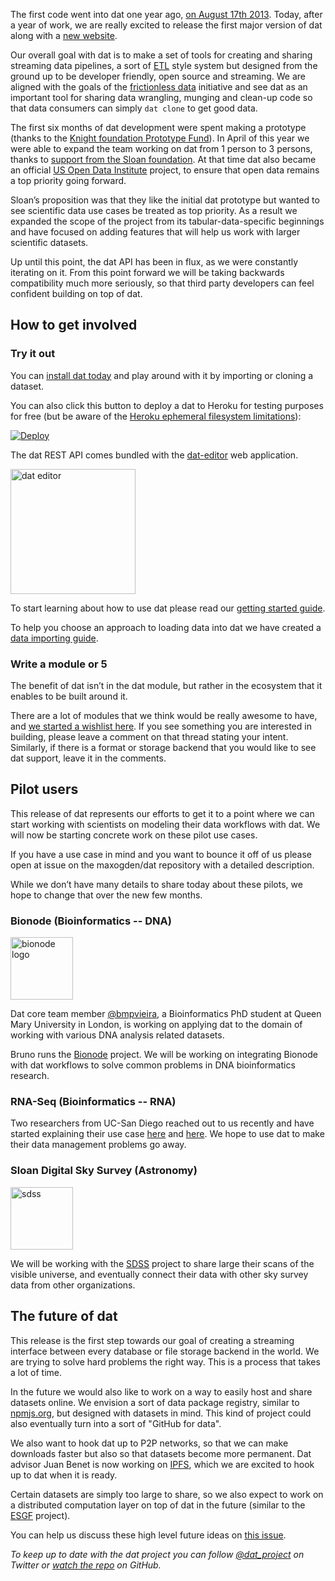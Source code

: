 The first code went into dat one year ago, [on August 17th 2013](https://github.com/maxogden/dat/commit/e5eda57b53f60b05c0c3d97da90c10cd17dcbe19). Today, after a year of work, we are really excited to release the first major version of dat along with a [new website](http://datproject.org).

Our overall goal with dat is to make a set of tools for creating and sharing streaming data pipelines, a sort of [ETL](http://en.wikipedia.org/wiki/Extract,_transform,_load) style system but designed from the ground up to be developer friendly, open source and streaming. We are aligned with the goals of the [frictionless data](http://blog.okfn.org/2013/04/24/frictionless-data-making-it-radically-easier-to-get-stuff-done-with-data/) initiative and see dat as an important tool for sharing data wrangling, munging and clean-up code so that data consumers can simply `dat clone` to get good data.

The first six months of dat development were spent making a prototype (thanks to the [Knight foundation Prototype Fund](http://www.knightfoundation.org/grants/201346305/)). In April of this year we were able to expand the team working on dat from 1 person to 3 persons, thanks to [support from the Sloan foundation](http://usodi.org/2014/04/02/dat). At that time dat also became an official [US Open Data Institute](http://usopendata.org/) project, to ensure that open data remains a top priority going forward.

Sloan’s proposition was that they like the initial dat prototype but wanted to see scientific data use cases be treated as top priority. As a result we expanded the scope of the project from its tabular-data-specific beginnings and have focused on adding features that will help us work with larger scientific datasets.

Up until this point, the dat API has been in flux, as we were constantly iterating on it. From this point forward we will be taking backwards compatibility much more seriously, so that third party developers can feel confident building on top of dat.

## How to get involved

### Try it out

You can [install dat today](https://github.com/maxogden/dat#install) and play around with it by importing or cloning a dataset.

You can also click this button to deploy a dat to Heroku for testing purposes for free (but be aware of the [Heroku ephemeral filesystem limitations](https://github.com/maxogden/dat/blob/master/readme.md#deploy-to-heroku)):

[![Deploy](https://www.herokucdn.com/deploy/button.png)](https://heroku.com/deploy?template=https://github.com/bmpvieira/heroku-dat-template.git)

The dat REST API comes bundled with the [dat-editor](https://github.com/maxogden/dat-editor#readme) web application.

<a href="https://github.com/maxogden/dat-editor">
  <img height="200" title="dat editor" alt="dat editor" src="https://raw.githubusercontent.com/maxogden/dat-editor/master/screenshot.png"/>
</a>

To start learning about how to use dat please read our [getting started guide](https://github.com/maxogden/dat/blob/master/docs/getting-started.md).

To help you choose an approach to loading data into dat we have created a [data importing guide](https://github.com/maxogden/dat/blob/master/docs/importing.md).

### Write a module or 5

The benefit of dat isn’t in the dat module, but rather in the ecosystem that it enables to be built around it.

There are a lot of modules that we think would be really awesome to have, and [we started a wishlist here](https://github.com/datproject/discussions/issues/5). If you see something you are interested in building, please leave a comment on that thread stating your intent. Similarly, if there is a format or storage backend that you would like to see dat support, leave it in the comments.

## Pilot users

This release of dat represents our efforts to get it to a point where we can start working with scientists on modeling their data workflows with dat. We will now be starting concrete work on these pilot use cases.

If you have a use case in mind and you want to bounce it off of us please open at issue on the maxogden/dat repository with a detailed description.

While we don’t have many details to share today about these pilots, we hope to change that over the new few months.

### Bionode (Bioinformatics -- DNA)

<a href="http://bionode.io">
  <img height="100" width="100" title="bionode" alt="bionode logo" src="https://rawgithub.com/bionode/bionode/master/docs/bionode-logo.min.svg"/>
</a>

Dat core team member [@bmpvieira](https://github.com/bmpvieira/), a Bioinformatics PhD student at Queen Mary University in London, is working on applying dat to the domain of working with various DNA analysis related datasets.

Bruno runs the [Bionode](https://github.com/bionode) project. We will be working on integrating Bionode with dat workflows to solve common problems in DNA bioinformatics research.

### RNA-Seq (Bioinformatics -- RNA)

Two researchers from UC-San Diego reached out to us recently and have started explaining their use case [here](https://github.com/maxogden/dat/issues/129) and [here](https://github.com/maxogden/dat/issues/135). We hope to use dat to make their data management problems go away.

### Sloan Digital Sky Survey (Astronomy)

<a href="http://sdss.org">
  <img height="100" title="sdss" alt="sdss" src="https://raw.githubusercontent.com/maxogden/dat/master/img/sdss.png"/>
</a>

We will be working with the [SDSS](http://www.sdss.org/) project to share large their scans of the visible universe, and eventually connect their data with other sky survey data from other organizations.

## The future of dat

This release is the first step towards our goal of creating a streaming interface between every database or file storage backend in the world. We are trying to solve hard problems the right way. This is a process that takes a lot of time.

In the future we would also like to work on a way to easily host and share datasets online. We envision a sort of data package registry, similar to [npmjs.org](http://npmjs.org), but designed with datasets in mind. This kind of project could also eventually turn into a sort of "GitHub for data".

We also want to hook dat up to P2P networks, so that we can make downloads faster but also so that datasets become more permanent. Dat advisor Juan Benet is now working on [IPFS](http://ipfs.io/), which we are excited to hook up to dat when it is ready.

Certain datasets are simply too large to share, so we also expect to work on a distributed computation layer on top of dat in the future (similar to the [ESGF](http://esgf.org/) project).

You can help us discuss these high level future ideas on [this issue](https://github.com/datproject/discussions/issues/1).

*To keep up to date with the dat project you can follow [@dat_project](https://twitter.com/dat_project) on Twitter or [watch the repo](https://github.com/maxogden/dat) on GitHub.*
